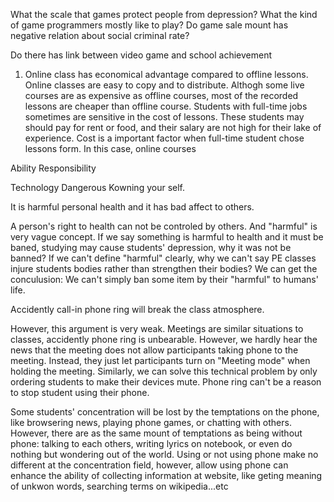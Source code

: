 What the scale that games protect people from  depression?
What the kind of game programmers mostly like to play?
Do game sale mount has negative relation about social criminal rate?

Do there has link between video game and school achievement

1. Online class has economical advantage compared to offline lessons. Online classes are easy to copy and to distribute. Althogh some live courses are as expensive as offline courses, most of the recorded lessons are cheaper than offline course. Students with full-time jobs sometimes are sensitive in the cost of lessons. These students may should pay for rent or food, and their salary are not high for their lake of experience. Cost is a important factor when full-time student chose lessons form. In this case, online courses

Ability
Responsibility

Technology
Dangerous
Kowning your self.


It is harmful personal health and it has bad affect to others.

A person's right to health can not be controled by others. And "harmful" is very vague concept. If we say something is harmful to health and it must be baned, studying may cause students' depression, why it was not be banned? If we can't define "harmful" clearly, why we can't say PE classes injure students bodies rather than strengthen their bodies? We can get the conculusion: We can't simply ban some item by their "harmful" to humans' life.

Accidently call-in phone ring will break the class atmosphere.

However, this argument is very weak. Meetings are similar situations to classes, accidently phone ring is unbearable. However, we hardly hear the news that the meeting does not allow participants taking phone to the meeting. Instead, they just let participants turn on "Meeting mode" when holding the meeting. Similarly, we can solve this technical problem by only ordering students to make their devices mute. Phone ring can't be a reason to stop student using their phone.

Some students' concentration will be lost by the temptations on the phone, like browsering news, playing phone games, or chatting with others. However, there are as the same mount of temptations as being without phone: talking to each others, writing lyrics on notebook, or even do nothing but wondering out of the world. Using or not using phone make no different at the concentration field, however, allow using phone can enhance the ability of collecting information at website, like geting meaning of unkwon words, searching terms on wikipedia...etc